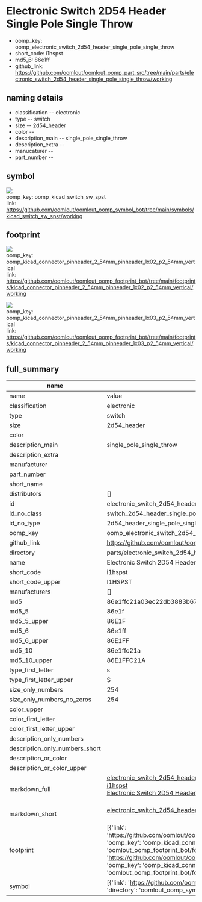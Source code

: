 # Electronic Switch 2D54 Header Single Pole Single Throw

  
* oomp_key: oomp_electronic_switch_2d54_header_single_pole_single_throw 
* short_code: i1hspst
* md5_6: 86e1ff  
* github_link: https://github.com/oomlout/oomlout_oomp_part_src/tree/main/parts/electronic_switch_2d54_header_single_pole_single_throw/working  
## naming details
* classification -- electronic
* type -- switch
* size -- 2d54_header
* color -- 
* description_main -- single_pole_single_throw
* description_extra -- 
* manucaturer -- 
* part_number -- 



## symbol

![](symbol/0/working/working_600.png)  
oomp_key: oomp_kicad_switch_sw_spst  
link: https://github.com/oomlout/oomlout_oomp_symbol_bot/tree/main/symbols/kicad_switch_sw_spst/working  

## footprint

![](footprint/0/working/working_600.png)  
oomp_key: oomp_kicad_connector_pinheader_2_54mm_pinheader_1x02_p2_54mm_vertical  
link: https://github.com/oomlout/oomlout_oomp_footprint_bot/tree/main/footprints/kicad_connector_pinheader_2_54mm_pinheader_1x02_p2_54mm_vertical/working  

![](footprint/0/working/working_600.png)  
oomp_key: oomp_kicad_connector_pinheader_2_54mm_pinheader_1x03_p2_54mm_vertical  
link: https://github.com/oomlout/oomlout_oomp_footprint_bot/tree/main/footprints/kicad_connector_pinheader_2_54mm_pinheader_1x03_p2_54mm_vertical/working  

## full_summary
| name | value | 
| --- | --- | 
| name | value | 
| classification | electronic | 
| type | switch | 
| size | 2d54_header | 
| color |  | 
| description_main | single_pole_single_throw | 
| description_extra |  | 
| manufacturer |  | 
| part_number |  | 
| short_name |  | 
| distributors | [] | 
| id | electronic_switch_2d54_header_single_pole_single_throw | 
| id_no_class | switch_2d54_header_single_pole_single_throw | 
| id_no_type | 2d54_header_single_pole_single_throw | 
| oomp_key | oomp_electronic_switch_2d54_header_single_pole_single_throw | 
| github_link | https://github.com/oomlout/oomlout_oomp_part_src/tree/main/parts/electronic_switch_2d54_header_single_pole_single_throw/working | 
| directory | parts/electronic_switch_2d54_header_single_pole_single_throw | 
| name | Electronic Switch 2D54 Header Single Pole Single Throw | 
| short_code | i1hspst | 
| short_code_upper | I1HSPST | 
| manufacturers | [] | 
| md5 | 86e1ffc21a03ec22db3883b677fbf460 | 
| md5_5 | 86e1f | 
| md5_5_upper | 86E1F | 
| md5_6 | 86e1ff | 
| md5_6_upper | 86E1FF | 
| md5_10 | 86e1ffc21a | 
| md5_10_upper | 86E1FFC21A | 
| type_first_letter | s | 
| type_first_letter_upper | S | 
| size_only_numbers | 254 | 
| size_only_numbers_no_zeros | 254 | 
| color_upper |  | 
| color_first_letter |  | 
| color_first_letter_upper |  | 
| description_only_numbers |  | 
| description_only_numbers_short |   | 
| description_or_color |   | 
| description_or_color_upper |   | 
| markdown_full | [electronic_switch_2d54_header_single_pole_single_throw](https://github.com/oomlout/oomlout_oomp_part_src/tree/main/parts/electronic_switch_2d54_header_single_pole_single_throw/working)<br>[i1hspst](https://github.com/oomlout/oomlout_oomp_part_src/tree/main/parts/electronic_switch_2d54_header_single_pole_single_throw/working)<br>[Electronic Switch 2D54 Header Single Pole Single Throw](https://github.com/oomlout/oomlout_oomp_part_src/tree/main/parts/electronic_switch_2d54_header_single_pole_single_throw/working)<br><br> | 
| markdown_short | [electronic_switch_2d54_header_single_pole_single_throw](https://github.com/oomlout/oomlout_oomp_part_src/tree/main/parts/electronic_switch_2d54_header_single_pole_single_throw/working)<br><br> | 
| footprint | [{'link': 'https://github.com/oomlout/oomlout_oomp_footprint_bot/tree/main/foootprntss/kicad_connector_pinheader_2_54mm_pinheader_1x02_p2_54mm_vertical', 'oomp_key': 'oomp_kicad_connector_pinheader_2_54mm_pinheader_1x02_p2_54mm_vertical', 'directory': 'oomlout_oomp_footprint_bot/footprints/kicad_connector_pinheader_2_54mm_pinheader_1x02_p2_54mm_vertical//working/working.kicad_mod'}, {'link': 'https://github.com/oomlout/oomlout_oomp_footprint_bot/tree/main/foootprntss/kicad_connector_pinheader_2_54mm_pinheader_1x03_p2_54mm_vertical', 'oomp_key': 'oomp_kicad_connector_pinheader_2_54mm_pinheader_1x03_p2_54mm_vertical', 'directory': 'oomlout_oomp_footprint_bot/footprints/kicad_connector_pinheader_2_54mm_pinheader_1x03_p2_54mm_vertical//working/working.kicad_mod'}] | 
| symbol | [{'link': 'https://github.com/oomlout/oomlout_oomp_symbol_bot/tree/main/symbols/kicad_switch_sw_spst', 'oomp_key': 'oomp_kicad_switch_sw_spst', 'directory': 'oomlout_oomp_symbol_bot/symbols/kicad_switch_sw_spst//working/working.kicad_sym'}] | 
